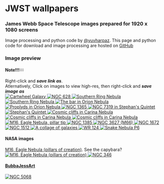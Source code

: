<meta property="og:image" content="https://github.com/yuval-harpaz/astro/raw/main/pics/wallpaper/thumb/southern_ring.png" />

# JWST wallpapers
### James Webb Space Telescope images prepared for 1920 x 1080 screens
Image processing and python code by [@yuvharpaz](https://twitter.com/yuvharpaz). This page and python code for download and image processing are hosted on  [GitHub](https://github.com/yuval-harpaz/astro)
### Image preview
#### Note!!!:::
Right-click and ***save link as***.<br>Atlernatively, Click on images to view high-res, then right-click and ***save image as***<br>
<a href="https://github.com/yuval-harpaz/astro/raw/main/pics/wallpaper/cartwheel.png" download>
    <img title="Cartwheel Galaxy" src="thumb/cartwheel.png">
</a>
<a href="https://github.com/yuval-harpaz/astro/raw/main/pics/wallpaper/NGC628_miri.png" download>
  <img title="NGC 628" alt="NGC 628" src="thumb/NGC628_miri.png">
</a>
<a href="https://github.com/yuval-harpaz/astro/raw/main/pics/wallpaper/southern_ring.png" download>
  <img title="Southern Ring Nebula" src="thumb/southern_ring.png">
</a>
<a href="https://github.com/yuval-harpaz/astro/raw/main/pics/wallpaper/southern_ring_red.png" download>
  <img title="Southern Ring Nebula" src="thumb/southern_ring_red.png">
</a>
<a href="https://github.com/yuval-harpaz/astro/raw/main/pics/wallpaper/orion_bar.png" download>
  <img title="The bar in Orion Nebula" src="thumb/orion_bar.png">
</a>
<a href="https://github.com/yuval-harpaz/astro/raw/main/pics/wallpaper/orion_proplyds.png" download>
  <img title="Proplyds in Orion Nebula" src="thumb/orion_proplyds.png">
</a>
<a href="https://github.com/yuval-harpaz/astro/raw/main/pics/wallpaper/NGC1365_miri.png" download>
  <img title="NGC 1365" src="thumb/NGC1365_miri.png">
</a>
<a href="https://github.com/yuval-harpaz/astro/raw/main/pics/wallpaper/NGC7319.png" download>
  <img title="NGC 7319 in Stephan's Quintet" src="thumb/NGC7319.png">
</a>
<a href="https://github.com/yuval-harpaz/astro/raw/main/pics/wallpaper/Stephans_Quintet.png" download>
  <img title="Stephan's Quintet" src="thumb/Stephans_Quintet.png">
</a>
<a href="https://github.com/yuval-harpaz/astro/raw/main/pics/wallpaper/carina_large.png" download>
  <img title="Cosmic cliffs in Carina Nebula" src="thumb/carina_large.png">
</a>
<a href="https://github.com/yuval-harpaz/astro/raw/main/pics/wallpaper/carina_bay.png" download>
  <img src="thumb/carina_bay.png" title="Cosmic cliffs in Carina Nebula">
</a>
<a href="https://github.com/yuval-harpaz/astro/raw/main/pics/wallpaper/carina_bay_pink.png" download>
  <img title="Cosmic cliffs in Carina Nebula" src="thumb/carina_bay_pink.png">
</a>
<a href="https://github.com/yuval-harpaz/astro/raw/main/pics/wallpaper/M16_middle_finger.png" download>
  <img title="M16, Eagle Nebula, pillar tip" src="thumb/M16_middle_finger.png">
</a>
<a href="https://github.com/yuval-harpaz/astro/raw/main/pics/wallpaper/ngc1385.png" download>
  <img title="NGC 1385" src="thumb/ngc1385.png">
</a>
<a href="https://github.com/yuval-harpaz/astro/raw/main/pics/wallpaper/ngc3627.png" download>
  <img title="NGC 3627 (M66)" src="thumb/ngc3627.png">
</a>
<a href="https://github.com/yuval-harpaz/astro/raw/main/pics/wallpaper/ngc1672.png" download>
  <img title="NGC 1672" src="thumb/ngc1672.png">
</a>
<a href="https://github.com/yuval-harpaz/astro/raw/main/pics/wallpaper/ngc1512.png" download>
  <img title="NGC 1512" src="thumb/ngc1512.png">
</a>
<a href="https://github.com/yuval-harpaz/astro/raw/main/pics/wallpaper/collage.png" download>
  <img title="A collage of galaxies" src="thumb/collage.png">
</a>
<a href="https://github.com/yuval-harpaz/astro/raw/main/pics/wallpaper/WR124.png" download>
  <img title="WR 124" src="thumb/WR124.png">
</a>
<a href="https://github.com/yuval-harpaz/astro/raw/main/pics/wallpaper/snake2.png" download>
  <img title="Snake Nebula P6" src="thumb/snake2.png">
</a>
#### NASA images
[M16, Eagle Nebula (pillars of creation)](https://webbtelescope.org/contents/media/images/2022/052/01GF423GBQSK6ANC89NTFJW8VM). See the capybara?<br>
<a href="https://github.com/yuval-harpaz/astro/raw/main/pics/wallpaper/pillars.png" download>
  <img title="M16, Eagle Nebula (pillars of creation)" src="thumb/pillars.png">
</a>
<a href="https://github.com/yuval-harpaz/astro/raw/main/pics/wallpaper/NGC346.png" download>
  <img title="NGC 346" src="thumb/NGC346.png">
</a>
#### [BubbaJessArt](https://www.flickr.com/photos/bubbajess/sets/72177720302364673/)
<a href="https://github.com/yuval-harpaz/astro/raw/main/pics/wallpaper/ngc_5068_BubbaJessArt.jpg" download>
  <img title="NGC 5068" src="thumb/ngc_5068_BubbaJessArt.jpg">
</a>